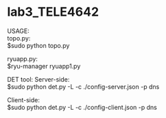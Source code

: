 # lab3_TELE4642

USAGE:  
topo.py:  
        $sudo python topo.py
 
ryuapp.py:  
        $ryu-manager ryuapp1.py  
  
DET tool: 
Server-side:  
$sudo python det.py -L -c ./config-server.json -p dns  
  
Client-side:  
$sudo python det.py -L -c ./config-client.json -p dns
